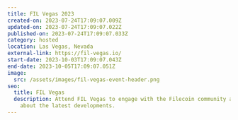 ```yaml
---
title: FIL Vegas 2023
created-on: 2023-07-24T17:09:07.009Z
updated-on: 2023-07-24T17:09:07.022Z
published-on: 2023-07-24T17:09:07.033Z
category: hosted
location: Las Vegas, Nevada
external-link: https://fil-vegas.io/
start-date: 2023-10-03T17:09:07.043Z
end-date: 2023-10-05T17:09:07.051Z
image:
  src: /assets/images/fil-vegas-event-header.png
seo:
  title: FIL Vegas
  description: Attend FIL Vegas to engage with the Filecoin community and learn
    about the latest developments.
---
```

